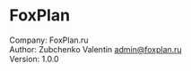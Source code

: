 # FoxPlan

Company: FoxPlan.ru<br/>
Author: Zubchenko Valentin <admin@foxplan.ru><br/>
Version: 1.0.0<br/>
